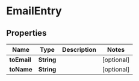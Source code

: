 

# EmailEntry


## Properties

Name | Type | Description | Notes
------------ | ------------- | ------------- | -------------
**toEmail** | **String** |  |  [optional]
**toName** | **String** |  |  [optional]



